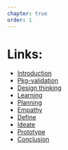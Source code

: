 ```yaml
---
chapter: true
order: 1
---
```


# Links:

<ul>
  <li><a href="#Introduction">Introduction</a></li>
  <li><a href="#Pkg_validation">Pkg-validation</a></li>
  <li><a href="#Design_thinking">Design thinking</a></li>
  <li><a href="#Learning">Learning</a></li>
  <li><a href="#Planning">Planning</a></li>
  <li><a href="#Empathy">Empathy</a></li>
  <li><a href="#Define">Define</a></li>
  <li><a href="#Ideate">Ideate</a></li>
  <li><a href="#Prototype">Prototype</a></li>
  <li><a href="#Conclusion">Conclusion</a></li>
</ul>
